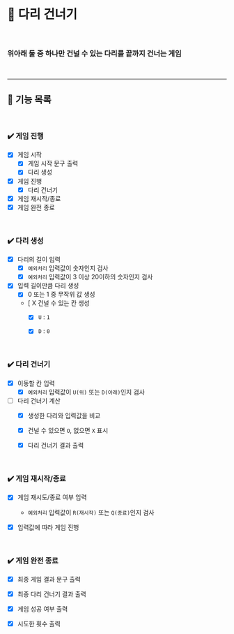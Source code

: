 # 🌉 다리 건너기

<br>

### 위아래 둘 중 하나만 건널 수 있는 다리를 끝까지 건너는 게임

<br>

---

## 🚀 기능 목록


<br>

### ✔️  게임 진행 

- [X] 게임 시작
  - [X] 게임 시작 문구 출력
  - [X] 다리 생성
- [X] 게임 진행
  - [X] 다리 건너기
- [X] 게임 재시작/종료
- [X] 게임 완전 종료

<br>

### ✔️  다리 생성 

- [X] 다리의 길이 입력
  - [X] `예외처리` 입력값이 숫자인지 검사
  - [X] `예외처리` 입력값이 3 이상 20이하의 숫자인지 검사
- [X] 입력 길이만큼 다리 생성
  - [X] 0 또는 1 중 무작위 값 생성
  - [ X 건널 수 있는 칸 생성 
    - [X] `U` : `1`
    - [X] `D` : `0`


<br>

### ✔️ 다리 건너기

- [X] 이동할 칸 입력
  - [X] `예외처리` 입력값이 `U(위)` 또는 `D(아래)`인지 검사
- [ ] 다리 건너기 계산
  - [X] 생성한 다리와 입력값을 비교
  - [X] 건널 수 있으면 `O`, 없으면 `X` 표시
  - [X] 다리 건너기 결과 출력


<br>

### ✔️ 게임 재시작/종료

- [X] 게임 재시도/종료 여부 입력
  - `예외처리` 입력값이 `R(재시작)` 또는 `Q(종료)`인지 검사
- [X] 입력값에 따라 게임 진행


<br>

### ✔️ 게임 완전 종료

- [X] 최종 게임 결과 문구 출력
- [X] 최종 다리 건너기 결과 출력
- [X] 게임 성공 여부 출력
- [X] 시도한 횟수 출력


<br>

